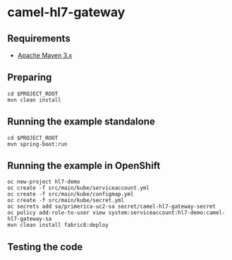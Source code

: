 # camel-hl7-gateway

## Requirements

- [Apache Maven 3.x](http://maven.apache.org)

## Preparing

```
cd $PROJECT_ROOT
mvn clean install
```

## Running the example standalone

```
cd $PROJECT_ROOT
mvn spring-boot:run
```

## Running the example in OpenShift

```
oc new-project hl7-demo
oc create -f src/main/kube/serviceaccount.yml
oc create -f src/main/kube/configmap.yml
oc create -f src/main/kube/secret.yml
oc secrets add sa/primerica-uc2-sa secret/camel-hl7-gateway-secret
oc policy add-role-to-user view system:serviceaccount:hl7-demo:camel-hl7-gateway-sa
mvn clean install fabric8:deploy
```

## Testing the code
